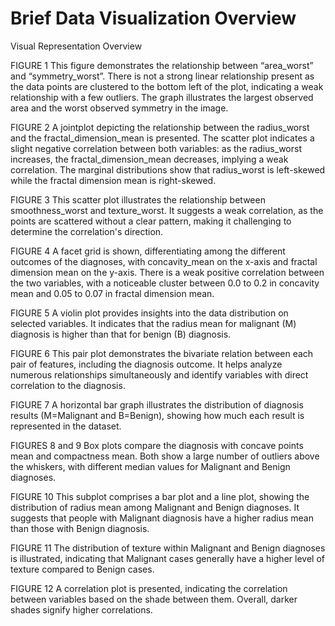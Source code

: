 # Brief Data Visualization Overview

Visual Representation Overview

FIGURE 1
This figure demonstrates the relationship between “area_worst” and “symmetry_worst”. There is not a strong linear relationship present as the data points are clustered to the bottom left of the plot, indicating a weak relationship with a few outliers. The graph illustrates the largest observed area and the worst observed symmetry in the image.

FIGURE 2
A jointplot depicting the relationship between the radius_worst and the fractal_dimension_mean is presented. The scatter plot indicates a slight negative correlation between both variables: as the radius_worst increases, the fractal_dimension_mean decreases, implying a weak correlation. The marginal distributions show that radius_worst is left-skewed while the fractal dimension mean is right-skewed.

FIGURE 3
This scatter plot illustrates the relationship between smoothness_worst and texture_worst. It suggests a weak correlation, as the points are scattered without a clear pattern, making it challenging to determine the correlation's direction.

FIGURE 4
A facet grid is shown, differentiating among the different outcomes of the diagnoses, with concavity_mean on the x-axis and fractal dimension mean on the y-axis. There is a weak positive correlation between the two variables, with a noticeable cluster between 0.0 to 0.2 in concavity mean and 0.05 to 0.07 in fractal dimension mean.

FIGURE 5
A violin plot provides insights into the data distribution on selected variables. It indicates that the radius mean for malignant (M) diagnosis is higher than that for benign (B) diagnosis.

FIGURE 6
This pair plot demonstrates the bivariate relation between each pair of features, including the diagnosis outcome. It helps analyze numerous relationships simultaneously and identify variables with direct correlation to the diagnosis.

FIGURE 7
A horizontal bar graph illustrates the distribution of diagnosis results (M=Malignant and B=Benign), showing how much each result is represented in the dataset.

FIGURES 8 and 9
Box plots compare the diagnosis with concave points mean and compactness mean. Both show a large number of outliers above the whiskers, with different median values for Malignant and Benign diagnoses.

FIGURE 10
This subplot comprises a bar plot and a line plot, showing the distribution of radius mean among Malignant and Benign diagnoses. It suggests that people with Malignant diagnosis have a higher radius mean than those with Benign diagnosis.

FIGURE 11
The distribution of texture within Malignant and Benign diagnoses is illustrated, indicating that Malignant cases generally have a higher level of texture compared to Benign cases.

FIGURE 12
A correlation plot is presented, indicating the correlation between variables based on the shade between them. Overall, darker shades signify higher correlations.
